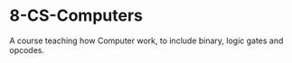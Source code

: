 8-CS-Computers
=============

A course teaching how Computer work, to include binary, logic gates and opcodes.
